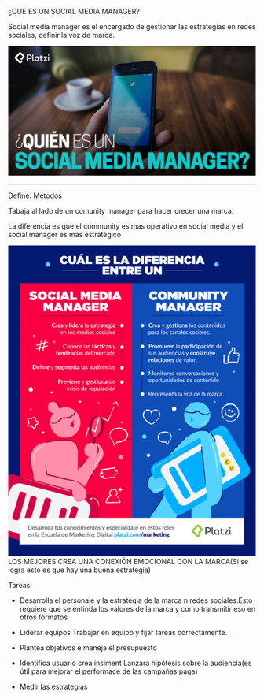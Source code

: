 ¿QUE ES UN SOCIAL MEDIA MANAGER?

Social media manager es el encargado de gestionar las estrategias en redes sociales, definir la voz  de marca.

![que es un social media manager](https://raw.githubusercontent.com/lcarloszapatag/Audioglosario-Roles-en-Marketing-Digital/main/que-es-social-media-manager.jpg)
_________________________________________
Define:
Métodos 

Tabaja al lado de un comunity manager para hacer crecer una marca.

La diferencia es que el community es mas operativo en social media y el social manager es mas estratégico

![Social media manager vs community](https://raw.githubusercontent.com/lcarloszapatag/Audioglosario-Roles-en-Marketing-Digital/main/roles-comunity-manajer-platzi.png)
LOS MEJORES CREA UNA CONEXIÓN EMOCIONAL CON LA MARCA(Si se logra esto es que hay una buena estrategia)

Tareas:

- Desarrolla  el personaje y la estrategia de la marca n redes sociales.Esto requiere que se entinda los valores de la marca y como transmitir eso en otros formatos.


- Liderar equipos
Trabajar en equipo y fijar tareas correctamente.


- Plantea objetivos e maneja el presupuesto


- Identifica usuario crea insiment
Lanzara hipótesis sobre la audiencia(es útil para mejorar el performace de las campañas paga)

  
- Medir las estrategias
